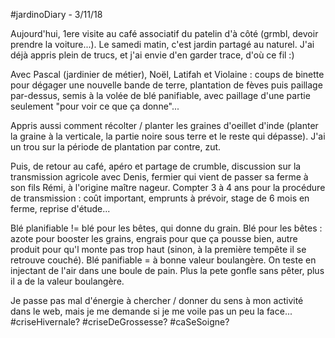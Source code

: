 #jardinoDiary - 3/11/18

Aujourd'hui, 1ere visite au café associatif du patelin d'à côté (grmbl, devoir prendre la voiture...). Le samedi matin, c'est jardin partagé au naturel. J'ai déjà appris plein de trucs, et j'ai envie d'en garder trace, d'où ce fil :)

Avec Pascal (jardinier de métier), Noël, Latifah et Violaine : coups de binette pour dégager une nouvelle bande de terre, plantation de fèves puis paillage par-dessus, semis à la volée de blé panifiable, avec paillage d'une partie seulement "pour voir ce que ça donne"...

Appris aussi comment récolter / planter les graines d'oeillet d'inde (planter la graine à la verticale, la partie noire sous terre et le reste qui dépasse). J'ai un trou sur la période de plantation par contre, zut.

Puis, de retour au café, apéro et partage de crumble, discussion sur la transmission agricole avec Denis, fermier qui vient de passer sa ferme à son fils Rémi, à l'origine maître nageur.
Compter 3 à 4 ans pour la procédure de transmission : coût important, emprunts à prévoir, stage de 6 mois en ferme, reprise d'étude...

Blé planifiable != blé pour les bêtes, qui donne du grain.
Blé pour les bêtes : azote pour booster les grains, engrais pour que ça pousse bien, autre produit pour qu'l monte pas trop haut (sinon, à la première tempête il se retrouve couché).
Blé panifiable = à bonne valeur boulangère. On teste en injectant de l'air dans une boule de pain. Plus la pete gonfle sans pêter, plus il a de la valeur boulangère.


Je passe pas mal d'énergie à chercher / donner du sens à mon activité dans le web, mais je me demande si je me voile pas un peu la face... #criseHivernale? #criseDeGrossesse? #caSeSoigne?
